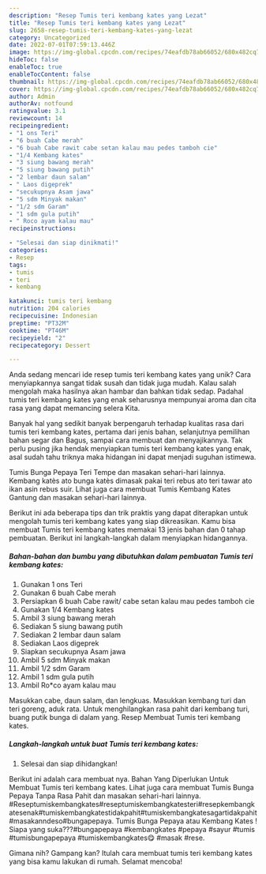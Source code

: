 ```yaml
---
description: "Resep Tumis teri kembang kates yang Lezat"
title: "Resep Tumis teri kembang kates yang Lezat"
slug: 2658-resep-tumis-teri-kembang-kates-yang-lezat
category: Uncategorized
date: 2022-07-01T07:59:13.446Z
image: https://img-global.cpcdn.com/recipes/74eafdb78ab66052/680x482cq70/tumis-teri-kembang-kates-foto-resep-utama.jpg
hideToc: false
enableToc: true
enableTocContent: false
thumbnail: https://img-global.cpcdn.com/recipes/74eafdb78ab66052/680x482cq70/tumis-teri-kembang-kates-foto-resep-utama.jpg
cover: https://img-global.cpcdn.com/recipes/74eafdb78ab66052/680x482cq70/tumis-teri-kembang-kates-foto-resep-utama.jpg
author: Admin
authorAv: notfound
ratingvalue: 3.1
reviewcount: 14
recipeingredient:
- "1 ons Teri"
- "6 buah Cabe merah"
- "6 buah Cabe rawit cabe setan kalau mau pedes tamboh cie"
- "1/4 Kembang kates"
- "3 siung bawang merah"
- "5 siung bawang putih"
- "2 lembar daun salam"
- " Laos digeprek"
- "secukupnya Asam jawa"
- "5 sdm Minyak makan"
- "1/2 sdm Garam"
- "1 sdm gula putih"
- " Roco ayam kalau mau"
recipeinstructions:

- "Selesai dan siap dinikmati!"
categories:
- Resep
tags:
- tumis
- teri
- kembang

katakunci: tumis teri kembang 
nutrition: 204 calories
recipecuisine: Indonesian
preptime: "PT32M"
cooktime: "PT46M"
recipeyield: "2"
recipecategory: Dessert

---
```





Anda sedang mencari ide resep tumis teri kembang kates yang unik? Cara menyiapkannya sangat tidak susah dan tidak juga mudah. Kalau salah mengolah maka hasilnya akan hambar dan bahkan tidak sedap. Padahal tumis teri kembang kates yang enak seharusnya mempunyai aroma dan cita rasa yang dapat memancing selera Kita.





Banyak hal yang sedikit banyak berpengaruh terhadap kualitas rasa dari tumis teri kembang kates, pertama dari jenis bahan, selanjutnya pemilihan bahan segar dan Bagus, sampai cara membuat dan menyajikannya. Tak perlu pusing jika hendak menyiapkan tumis teri kembang kates yang enak,      asal sudah tahu triknya maka hidangan ini dapat menjadi suguhan istimewa.














Tumis Bunga Pepaya Teri Tempe dan masakan sehari-hari lainnya. Kembang katès ato bunga katès dimasak pakai teri rebus ato teri tawar ato ikan asin rebus suir. Lihat juga cara membuat Tumis Kembang Kates Gantung dan masakan sehari-hari lainnya.






Berikut ini ada beberapa tips dan trik praktis yang dapat diterapkan untuk mengolah tumis teri kembang kates yang siap dikreasikan. Kamu bisa membuat Tumis teri kembang kates memakai 13 jenis bahan dan 0 tahap pembuatan. Berikut ini langkah-langkah dalam menyiapkan hidangannya.

<!--inarticleads1-->

##### Bahan-bahan dan bumbu yang dibutuhkan dalam pembuatan Tumis teri kembang kates:

1. Gunakan 1 ons Teri
1. Gunakan 6 buah Cabe merah
1. Persiapkan 6 buah Cabe rawit/ cabe setan kalau mau pedes tamboh cie
1. Gunakan 1/4 Kembang kates
1. Ambil 3 siung bawang merah
1. Sediakan 5 siung bawang putih
1. Sediakan 2 lembar daun salam
1. Sediakan  Laos digeprek
1. Siapkan secukupnya Asam jawa
1. Ambil 5 sdm Minyak makan
1. Ambil 1/2 sdm Garam
1. Ambil 1 sdm gula putih
1. Ambil  Ro*co ayam kalau mau


Masukkan cabe, daun salam, dan lengkuas. Masukkan kembang turi dan teri goreng, aduk rata. Untuk menghilangkan rasa pahit dari kembang turi, buang putik bunga di dalam yang. Resep Membuat Tumis teri kembang kates. 

<!--inarticleads2-->

##### Langkah-langkah untuk buat Tumis teri kembang kates:


1. Selesai dan siap dihidangkan!

Berikut ini adalah cara membuat nya. Bahan Yang Diperlukan Untuk Membuat Tumis teri kembang kates. Lihat juga cara membuat Tumis Bunga Pepaya Tanpa Rasa Pahit dan masakan sehari-hari lainnya. #Reseptumiskembangkates#reseptumiskembangkatesteri#resepkembangkatesenak#tumiskembangkatestidakpahit#tumiskembangkatesagartidakpahit#masakanndeso#bungapepaya. Tumis Bunga Pepaya atau Kembang Kates ! Siapa yang suka???#bungapepaya #kembangkates #pepaya #sayur #tumis #tumisbungapepaya #tumiskembangkates😋 #masak #rese. 

Gimana nih? Gampang kan? Itulah cara membuat tumis teri kembang kates yang bisa kamu lakukan di rumah. Selamat mencoba!
